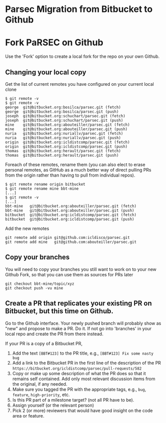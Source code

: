 # Parsec Migration from Bitbucket to Github

# Fork PaRSEC on Github

Use the 'Fork' option to create a local fork for the repo on your own Github.

## Changing your local copy

Get the list of current remotes you have configured on your current local clone

```
$ git remote -v
$ git remote -v
george  git@bitbucket.org:bosilca/parsec.git (fetch)
george  git@bitbucket.org:bosilca/parsec.git (push)
joseph  git@bitbucket.org:schuchart/parsec.git (fetch)
joseph  git@bitbucket.org:schuchart/parsec.git (push)
mine    git@bitbucket.org:abouteiller/parsec.git (fetch)
mine    git@bitbucket.org:abouteiller/parsec.git (push)
nuria   git@bitbucket.org:nuriallv/parsec.git (fetch)
nuria   git@bitbucket.org:nuriallv/parsec.git (push)
origin  git@bitbucket.org:icldistcomp/parsec.git (fetch)
origin  git@bitbucket.org:icldistcomp/parsec.git (push)
thomas  git@bitbucket.org:herault/parsec.git (fetch)
thomas  git@bitbucket.org:herault/parsec.git (push)
```

Foreach of these remotes, rename them (you can also elect to erase personal remotes, as GitHub as a much better way of direct pulling PRs from the origin rather than having to pull from individual repos).

```
$ git remote rename origin bitbucket
$ git remote rename mine bbt-mine
[...]
$ git remote -v
[...]
bbt-mine   git@bitbucket.org:abouteiller/parsec.git (fetch)
bbt-mine   git@bitbucket.org:abouteiller/parsec.git (push)
bitbucket  git@bitbucket.org:icldistcomp/parsec.git (fetch)
bitbucket  git@bitbucket.org:icldistcomp/parsec.git (push)
```

Add the new remotes 

```
git remote add origin git@github.com:icldisco/parsec.git
git remote add mine   git@github.com:abouteiller/parsec.git
```

## Copy your branches

You will need to copy your branches you still want to work on to your new Github Fork, so that you can use them as sources for PRs later

```
git checkout bbt-mine/topic/xyz
git checkout push -vu mine
```

## Create a PR that replicates your existing PR on Bitbucket, but this time on Github.

Go to the Github interface. Your newly pushed branch will probably show as "new" and propose to make a PR. Do it. If not go into 'branches' in your local repo and create the PR from there instead. 

If your PR  is a copy of a Bitbucket PR, 

1. Add the text `[BBT#123]` to the PR title, e.g., `[BBT#123] Fix some nasty bug`
2. Add a link to the Bitbucket PR in the first line of the description of the PR `https://bitbucket.org/icldistcomp/parsec/pull-requests/582`
3. Copy or make up some description of what the PR does so that it remains self contained. Add only most relevant discussion items from the original, if any needed. 
4. Make sure you tagged the PR with the appropriate tags, e.g., `bug`, `feature`, `high-priority`, etc. 
5. Is this PR part of a milestone target? (not all PR have to be).
6. Assign yourself (or the relevant person)
7. Pick 2 (or more) reviewers that would have good insight on the code area or feature. 


